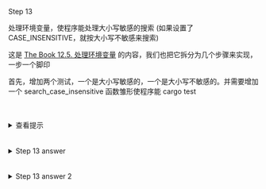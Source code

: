 Step 13

处理环境变量，使程序能处理大小写敏感的搜索 (如果设置了 CASE_INSENSITIVE，就按大小写不敏感来搜索)

这是 [The Book 12.5. 处理环境变量](http://120.78.128.153/rustbook/ch12-05-working-with-environment-variables.html) 的内容，我们也把它拆分为几个步骤来实现，一步一个脚印

首先，增加两个测试，一个是大小写敏感的，一个是大小写不敏感的。并需要增加一个 search_case_insensitive 函数雏形使程序能 cargo test


<br>
<br>
<details>
    <summary>查看提示</summary>

两个测试函数名分别为 fn case_sensitive() 和 fn case_insensitive()， 对应运行的函数为 search(query, contents) 和 search_case_insensitive(query, contents)

</details>


<br>
<br>
<details>
    <summary>Step 13 answer</summary>

```rust, no_run
#[cfg(test)]
mod tests {
	use super::*;
	
	#[test]
	fn one_result() {
		let query = "duct";
		let contents = "\
Rust:
safe, fast, productive.
Pick three.";
		assert_eq!(
			vec!["safe, fast, productive."],
			search(query, contents)
		);
	}


    #[test]
    fn case_sensitive() {
        let query = "duct";
        let contents = "\
Rust:
safe, fast, productive.
Pick three.
Duct tape.";

        assert_eq!(
            vec!["safe, fast, productive."],
            search(query, contents)
        );
    }

    #[test]
    fn case_insensitive() {
        let query = "rUsT";
        let contents = "\
Rust:
safe, fast, productive.
Pick three.
Trust me.";

        assert_eq!(
            vec!["Rust:", "Trust me."],
            search_case_insensitive(query, contents)
        );
    }
}
```

运行 cargo test，现在还没写 search_caseinsensitive，编译不了
</details>


<br>
<br>
<details>
    <summary>Step 13 answer 2</summary>

写一个 search_case_insensitive 函数 雏形， 使程序能 cargo test

```rust, no_run
pub fn search_case_insensitive<'a>(query: &str, contents: &'a str) -> Vec<&'a str> {
    vec![]
}
```

忽略变量未使用的警告。

可以看到有两个测试通过了 (one_result 和 case_sensitive)， 一个测试没通过 (case_insensitive)

</details>
